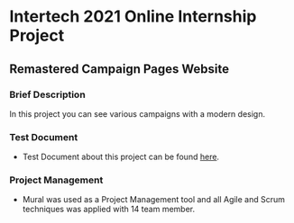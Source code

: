 # Intertech 2021 Online Internship Project

## Remastered Campaign Pages Website

### Brief Description

In this project you can see various campaigns with a modern design.

### Test Document
- Test Document about this project can be found [here](https://drive.google.com/drive/folders/1r1hAf49-6icioclAkpMs6auiL0NAM41M?usp=sharing).

### Project Management
- Mural was used as a Project Management tool and all Agile and Scrum techniques was applied with 14 team member.
